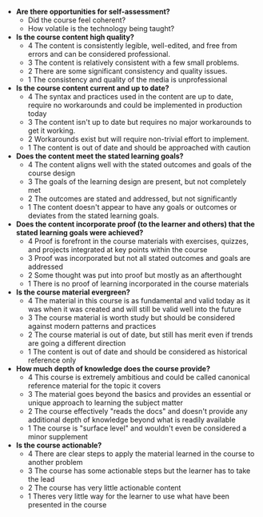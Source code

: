 - **Are there opportunities for self-assessment?**
    - Did the course feel coherent?
    - How volatile is the technology being taught?
- **Is the course content high quality?**
    - 4 The content is consistently legible, well-edited, and free from errors and can be considered professional.
    - 3 The content is relatively consistent with a few small problems.
    - 2 There are some significant consistency and quality issues.
    - 1 The consistency and quality of the media is unprofessional
- **Is the course content current and up to date?**
    - 4 The syntax and practices used in the content are up to date, require no workarounds and could be implemented in production today
    - 3 The content isn't up to date but requires no major workarounds to get it working.
    - 2 Workarounds exist but will require non-trivial effort to implement.
    - 1 The content is out of date and should be approached with caution
- **Does the content meet the stated learning goals?**
    - 4 The content aligns well with the stated outcomes and goals of the course design
    - 3 The goals of the learning design are present, but not completely met
    - 2 The outcomes are stated and addressed, but not significantly
    - 1 The content doesn't appear to have any goals or outcomes or deviates from the stated learning goals.
- **Does the content incorporate proof (to the learner and others) that the stated learning goals were achieved?**
    - 4 Proof is forefront in the course materials with exercises, quizzes, and projects integrated at key points within the course
    - 3 Proof was incorporated but not all stated outcomes and goals are addressed
    - 2 Some thought was put into proof but mostly as an afterthought
    - 1 There is no proof of learning incorporated in the course materials
- **Is the course material evergreen?**
    - 4 The material in this course is as fundamental and valid today as it was when it was created and will still be valid well into the future
    - 3 The course material is worth study but should be considered against modern patterns and practices
    - 2 The course material is out of date, but still has merit even if trends are going a different direction
    - 1 The content is out of date and should be considered as historical reference only
- **How much depth of knowledge does the course provide?**
    - 4 This course is extremely ambitious and could be called canonical reference material for the topic it covers
    - 3 The material goes beyond the basics and provides an essential or unique approach to learning the subject matter
    - 2 The course effectively "reads the docs" and doesn't provide any additional depth of knowledge beyond what is readily available
    - 1 The course is "surface level" and wouldn't even be considered a minor supplement
- **Is the course actionable?**
    - 4 There are clear steps to apply the material learned in the course to another problem
    - 3 The course has some actionable steps but the learner has to take the lead
    - 2 The course has very little actionable content
    - 1 Theres very little way for the learner to use what have been presented in the course